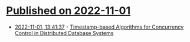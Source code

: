 # [Published on 2022-11-01](index.md)

* [2022-11-01, 13:41:37](https://lobste.rs/s/mvdo0q/timestamp_based_algorithms_for) - [Timestamp-based Algorithms for Concurrency Control in Distributed Database Systems](https://muratbuffalo.blogspot.com/2022/11/timestamp-based-algorithms-for.html)
